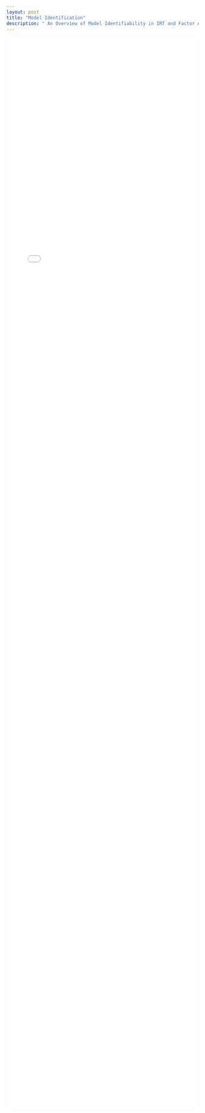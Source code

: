 ```yaml
---
layout: post
title: "Model Identification"
description: " An Overview of Model Identifiability in IRT and Factor Analysis Models"
---
```


<div style='position: relative; width: 100%; height: 2800px;'>
<iframe style='position: absolute; left: 0px; top: 0px; width: 99%; height: 100%; z-index:1;'
        frameborder="0"  scrolling="no"
       src="/assets/projects/Identification/Identification.html"></iframe>
</div>

